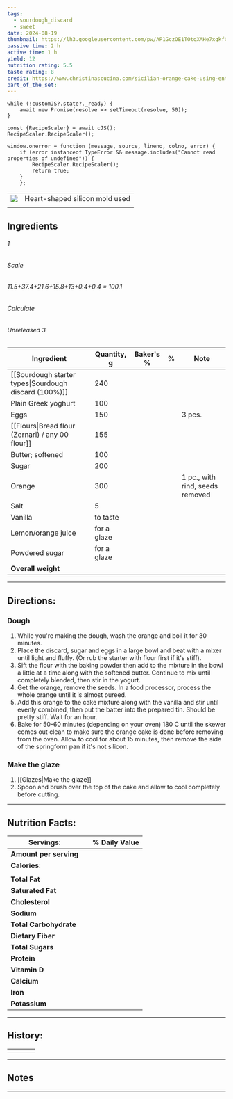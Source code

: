 ```yaml
---
tags:
  - sourdough_discard
  - sweet
date: 2024-08-19
thumbnail: https://lh3.googleusercontent.com/pw/AP1GczOE1TOtqXAHe7xqkfCWtZayzx4gjNSMOKS4fIG-hUX9ZMYSs8RVDYSHS2cz2vgiAy8cGOreNoTYqdchzJN7oVk6uUYHzAs5-ipR9GijnEyTJRJdeYAw6ecd5axh2gRIO50Y_ugXKd1mnHx4wi0ZRjlX=w1074-h870-s-no-gm?authuser=0
passive time: 2 h
active time: 1 h
yield: 12
nutrition rating: 5.5
taste rating: 8
credit: https://www.christinascucina.com/sicilian-orange-cake-using-entire-orange-peel-juice-pulp/
part_of_the_set:
---
```

```dataviewjs
while (!customJS?.state?._ready) { 
	await new Promise(resolve => setTimeout(resolve, 50)); 
} 

const {RecipeScaler} = await cJS();
RecipeScaler.RecipeScaler();

window.onerror = function (message, source, lineno, colno, error) {
	if (error instanceof TypeError && message.includes("Cannot read properties of undefined")) {
		RecipeScaler.RecipeScaler();
		return true;
	}
    };
```

|                                                                                                                                                                                                                                      |                                |
| ------------------------------------------------------------------------------------------------------------------------------------------------------------------------------------------------------------------------------------ | ------------------------------ |
| ![](https://lh3.googleusercontent.com/pw/AP1GczOE1TOtqXAHe7xqkfCWtZayzx4gjNSMOKS4fIG-hUX9ZMYSs8RVDYSHS2cz2vgiAy8cGOreNoTYqdchzJN7oVk6uUYHzAs5-ipR9GijnEyTJRJdeYAw6ecd5axh2gRIO50Y_ugXKd1mnHx4wi0ZRjlX=w1074-h870-s-no-gm?authuser=0) | Heart-shaped silicon mold used |
|                                                                                                                                                                                                                                      |                                |

## Ingredients

###### 1
###### Scale
###### 11.5+37.4+21.6+15.8+13+0.4+0.4 = 100.1
###### Calculate
###### Unreleased 3

| Ingredient                                            | Quantity, g | Baker's % | %   | Note                            |
| ----------------------------------------------------- | ----------- | --------- | --- | ------------------------------- |
| [[Sourdough starter types\|Sourdough discard (100%)]] | 240         |           |     |                                 |
| Plain Greek yoghurt                                   | 100         |           |     |                                 |
| Eggs                                                  | 150         |           |     | 3 pcs.                          |
| [[Flours\|Bread flour (Zernari) / any 00 flour]]      | 155         |           |     |                                 |
| Butter; softened                                      | 100         |           |     |                                 |
| Sugar                                                 | 200         |           |     |                                 |
| Orange                                                | 300         |           |     | 1 pc., with rind, seeds removed |
| Salt                                                  | 5           |           |     |                                 |
| Vanilla                                               | to taste    |           |     |                                 |
| Lemon/orange juice                                    | for a glaze |           |     |                                 |
| Powdered sugar                                        | for a glaze |           |     |                                 |
| **Overall weight**                                    |             |           |     |                                 |




---
## Directions:

### Dough

1. While you're making the dough, wash the orange and boil it for 30 minutes.
2. Place the discard, sugar and eggs in a large bowl and beat with a mixer until light and fluffy. (Or rub the starter with flour first if it's stiff).
3. Sift the flour with the baking powder then add to the mixture in the bowl a little at a time along with the softened butter. Continue to mix until completely blended, then stir in the yogurt.
4. Get the orange, remove the seeds. In a food processor, process the whole orange until it is almost pureed. 
5. Add this orange to the cake mixture along with the vanilla and stir until evenly combined, then put the batter into the prepared tin. Should be pretty stiff. Wait for an hour.
6. Bake for 50-60 minutes (depending on your oven) 180 C until the skewer comes out clean to make sure the orange cake is done before removing from the oven. Allow to cool for about 15 minutes, then remove the side of the springform pan if it's not silicon.

### Make the glaze

1. [[Glazes|Make the glaze]]
2. Spoon and brush over the top of the cake and allow to cool completely before cutting.


---
## Nutrition Facts:

| **Servings:**          |       | % Daily Value |
| ---------------------- | ----- | ------------- |
| **Amount per serving** |       |               |
| **Calories**:          |       |               |
|                        |       |               |
| **Total Fat**          |       |               |
| **Saturated Fat**      |       |               |
| **Cholesterol**        |       |               |
| **Sodium**             |       |               |
| **Total Carbohydrate** |       |               |
| **Dietary Fiber**      |       |               |
| **Total Sugars**       |       |               |
| **Protein**            |       |               |
| **Vitamin D**          |       |               |
| **Calcium**            |       |               |
| **Iron**               |       |               |
| **Potassium**          |       |               |

---
## History:

|     |                   |                   |                   |
| --- | ----------------- | ----------------- | ----------------- |
|     |                   |                   |                   |


---
## Notes


>

---



